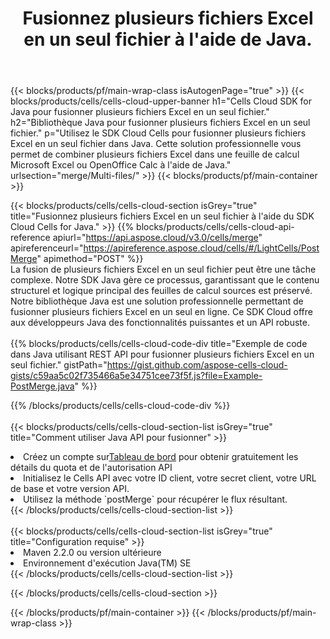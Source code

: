 ﻿---
title:  Fusionnez plusieurs fichiers Excel en un seul fichier à l'aide de Java.
description:  API et SDK Cloud pour fusionner plusieurs fichiers Excel à l'aide de Java.
---
{{< blocks/products/pf/main-wrap-class isAutogenPage="true" >}}
{{< blocks/products/cells/cells-cloud-upper-banner h1="Cells Cloud SDK for Java pour fusionner plusieurs fichiers Excel en un seul fichier." h2="Bibliothèque Java pour fusionner plusieurs fichiers Excel en un seul fichier." p="Utilisez le SDK Cloud Cells pour fusionner plusieurs fichiers Excel en un seul fichier dans Java. Cette solution professionnelle vous permet de combiner plusieurs fichiers Excel dans une feuille de calcul Microsoft Excel ou OpenOffice Calc à l\'aide de Java." urlsection="merge/Multi-files/" >}}
{{< blocks/products/pf/main-container >}}

{{< blocks/products/cells/cells-cloud-section isGrey="true" title="Fusionnez plusieurs fichiers Excel en un seul fichier à l\'aide du SDK Cloud Cells for Java." >}}
{{% blocks/products/cells/cells-cloud-api-reference apiurl="https://api.aspose.cloud/v3.0/cells/merge" apireferenceurl="https://apireference.aspose.cloud/cells/#/LightCells/PostMerge" apimethod="POST" %}}
<br/>
La fusion de plusieurs fichiers Excel en un seul fichier peut être une tâche complexe. Notre SDK Java gère ce processus, garantissant que le contenu structurel et logique principal des feuilles de calcul sources est préservé. Notre bibliothèque Java est une solution professionnelle permettant de fusionner plusieurs fichiers Excel en un seul en ligne. Ce SDK Cloud offre aux développeurs Java des fonctionnalités puissantes et un API robuste.
<br/>
<br/>
{{% blocks/products/cells/cells-cloud-code-div title="Exemple de code dans Java utilisant REST API pour fusionner plusieurs fichiers Excel en un seul fichier." gistPath="https://gist.github.com/aspose-cells-cloud-gists/c59aa5c02f735466a5e34751cee73f5f.js?file=Example-PostMerge.java" %}}
  
{{% /blocks/products/cells/cells-cloud-code-div %}}
<br/>
<br/>
{{< blocks/products/cells/cells-cloud-section-list isGrey="true" title="Comment utiliser Java API pour fusionner" >}}
<li> Créez un compte sur<a href="https://dashboard.aspose.cloud/">Tableau de bord</a> pour obtenir gratuitement les détails du quota et de l'autorisation API</li>
<li>Initialisez le Cells API avec votre ID client, votre secret client, votre URL de base et votre version API.</li>
<li>Utilisez la méthode `postMerge` pour récupérer le flux résultant.</li>
{{< /blocks/products/cells/cells-cloud-section-list >}}
<br/>
<br/>
{{< blocks/products/cells/cells-cloud-section-list isGrey="true" title="Configuration requise" >}}
<li>Maven 2.2.0 ou version ultérieure</li>
<li>Environnement d'exécution Java(TM) SE</li>
{{< /blocks/products/cells/cells-cloud-section-list >}}

{{< /blocks/products/cells/cells-cloud-section >}}

{{< /blocks/products/pf/main-container >}}
{{< /blocks/products/pf/main-wrap-class >}}
